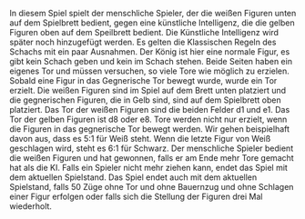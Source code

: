 In diesem Spiel spielt der menschliche Spieler, der die weißen Figuren unten auf dem Spielbrett bedient, gegen eine künstliche Intelligenz, die die gelben Figuren oben auf dem Speilbrett bedient. Die Künstliche Intelligenz wird später noch hinzugefügt werden. Es gelten die Klassischen Regeln des Schachs mit ein paar Ausnahmen. Der König ist hier eine normale Figur, es gibt kein Schach geben und kein im Schach stehen. Beide Seiten haben ein eigenes Tor und müssen versuchen, so viele Tore wie möglich zu erzielen. Sobald eine Figur in das Gegnerische Tor bewegt wurde, wurde ein Tor erzielt. Die weißen Figuren sind im Spiel auf dem Brett unten platziert und die gegnerischen Figuren, die in Gelb sind, sind auf dem Spielbrett oben platziert. Das Tor der weißen Figuren sind die beiden Felder d1 und e1. Das Tor der gelben Figuren ist d8 oder e8. Tore werden nicht nur erzielt, wenn die Figuren in das gegnerische Tor bewegt werden. Wir gehen beispielhaft davon aus, dass es 5:1 für Weiß steht. Wenn die letzte Figur von Weiß geschlagen wird, steht es 6:1 für Schwarz. Der menschliche Spieler bedient die weißen Figuren und hat gewonnen, falls er am Ende mehr Tore gemacht hat als die KI. Falls ein Spieler nicht mehr ziehen kann, endet das Spiel mit dem aktuellen Spielstand. Das Spiel endet auch mit dem aktuellen Spielstand, falls 50 Züge ohne Tor und ohne Bauernzug und ohne Schlagen einer Figur erfolgen oder falls sich die Stellung der Figuren drei Mal wiederholt. 
